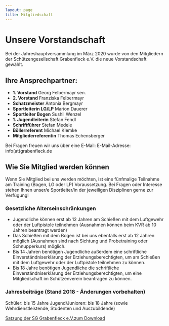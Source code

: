 ```yaml
---
layout: page
title: Mitgliedschaft
---
```

# Unsere Vorstandschaft

Bei der Jahreshauptversammlung im März 2020 wurde von den Mitgliedern der Schützengesellschaft Grabenfleck e.V. die neue Vorstandschaft gewählt.

## Ihre Ansprechpartner:

* **1. Vorstand** Georg Felbermayr sen.
* **2. Vorstand** Franziska Felbermayr
* **Schatzmeister** Antonia Bergmayr
* **Sportleiterin LG/LP** Marion Dauerer
* **Sportleiter Bogen** Sushil Wenzel
* **1. Jugendleiterin** Stefan Fendl
* **Schriftführer** Stefan Medele
* **Böllerreferent** Michael Klemke
* **Mitgliederreferentin** Thomas Echensberger

Bei Fragen freuen wir uns über eine E-Mail: E-Mail-Adresse: info(at)grabenfleck.de

## Wie Sie Mitglied werden können

Wenn Sie Mitglied bei uns werden möchten, ist eine fünfmalige Teilnahme am Training (Bogen, LG oder LP) Voraussetzung. Bei Fragen oder Interesse stehen Ihnen unser/e Sportleiter/in der jeweiligen Disziplinen gerne zur Verfügung!

### Gesetzliche Alterseinschränkungen

* Jugendliche können erst ab 12 Jahren am Schießen mit dem Luftgewehr oder der Luftpistole teilnehmen (Ausnahmen können beim KVR ab 10 Jahren beantragt werden)
* Das Schießen mit dem Bogen ist bei uns ebenfalls erst ab 12 Jahren möglich (Ausnahmen sind nach Sichtung und Probetraining oder Schnupperkurs) möglich.
* Bis 14 Jahren benötigen Jugendliche außerdem eine schriftliche Einverständniserklärung der Erziehungsberechtigten, um am Schießen mit dem Luftgewehr oder der Luftpistole teilnehmen zu können.
* Bis 18 Jahre benötigen Jugendliche die schriftliche Einverständniserklärung der Erziehungsberechtigten, um eine Mitgliedschaft im Schützenverein beantragen zu können.

### Jahresbeiträge (Stand 2018 - Änderungen vorbehalten)

Schüler: bis 15 Jahre Jugend/Junioren: bis 18 Jahre (sowie Wehrdienstleistende, Studenten und Auszubildende)

[Satzung der SG Grabenfleck e.V.zum Download](<>)